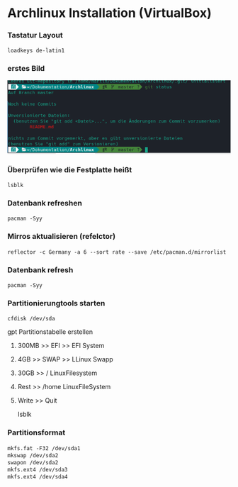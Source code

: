 # Archlinux Installation (VirtualBox)

### Tastatur Layout
	loadkeys de-latin1
### erstes Bild
![Alt-text](Bilder/2022-09-07_09-00.png)

### Überprüfen wie die Festplatte heißt

	lsblk
### Datenbank refreshen
	pacman -Syy
### Mirros aktualisieren (refelctor)
	reflector -c Germany -a 6 --sort rate --save /etc/pacman.d/mirrorlist
### Datenbank refresh
	pacman -Syy
### Partitionierungtools starten
	cfdisk /dev/sda
gpt Partitionstabelle erstellen
1. 300MB >> EFI >> EFI System
2. 4GB >> SWAP >> LLinux Swapp
3. 30GB >> / LinuxFilesystem
4. Rest >> /home LinuxFileSystem
5. Write >> Quit
	
	lsblk

### Partitionsformat
	mkfs.fat -F32 /dev/sda1
	mkswap /dev/sda2
	swapon /dev/sda2
	mkfs.ext4 /dev/sda3
	mkfs.ext4 /dev/sda4

